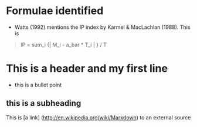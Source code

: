 # Formulae identified
- Watts (1992) mentions the IP index by Karmel & MacLachlan (1988). This is

> IP = sum_i {| M_i - a_bar * T_i | } / T



# This is a header and my first line
- this is a bullet point

## this is a subheading

This is [a link] (http://en.wikipedia.org/wiki/Markdown) to an external source
